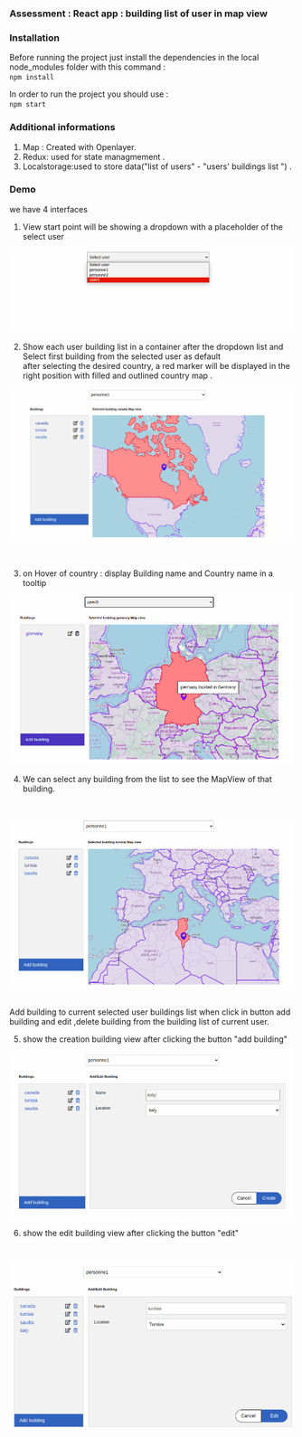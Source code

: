 ### Assessment : React app :  building list of user in map view 

### Installation
Before running the project just install the dependencies in the local node_modules folder  with this command :<br/>
`npm install`                    

In order to run the project you should use :<br/>
`npm start`

### Additional informations 
1. Map : Created with Openlayer.
2. Redux: used for state managmement .
3. Localstorage:used to store data("list of users" - "users' buildings list ") .

### Demo
we have 4 interfaces 
1. View start point will be showing a dropdown with a placeholder of the select user 

<p align="center"><img src="https://github.com/trudy19/Ibtikar_assessment/blob/main/ImagesReadme/1.png" alt="Invoker"></p>


2. Show each user building list in a container after the dropdown list and Select first building from the selected user as default <br/>
after selecting the desired country, a red marker will be displayed in the right position with filled and outlined country map .

<p align="center"><img src="https://github.com/trudy19/Ibtikar_assessment/blob/main/ImagesReadme/2.png" alt="Invoker"></p>
<br/>

3. on Hover of country : display Building name and Country name in a tooltip
<p align="center"><img src="https://github.com/trudy19/Ibtikar_assessment/blob/main/ImagesReadme/6.png" alt="Invoker"></p>

4. We can select any building from the list to see the MapView of that building.
<br/>
<p align="center"><img src="https://github.com/trudy19/Ibtikar_assessment/blob/main/ImagesReadme/3.png" alt="Invoker"></p>
<br/>
Add building to  current selected user buildings list when click in button add building and 
edit ,delete building from the building list of current user.  
<br/>

5. show the creation building view after clicking the button "add building"
<p align="center"><img src="https://github.com/trudy19/Ibtikar_assessment/blob/main/ImagesReadme/4.png" alt="Invoker"></p>

6. show the edit building view after clicking the button "edit" 
<br/>
<p align="center"><img src="https://github.com/trudy19/Ibtikar_assessment/blob/main/ImagesReadme/5.png" alt="Invoker"></p>

